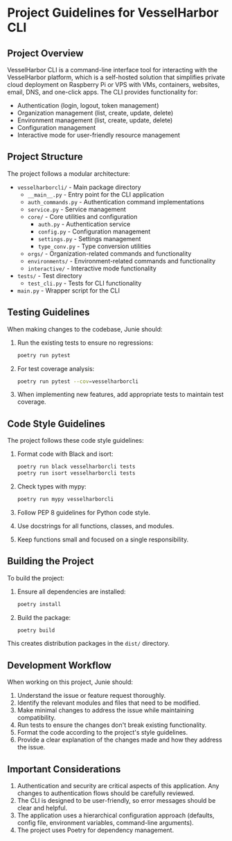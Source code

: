 # Project Guidelines for VesselHarbor CLI

## Project Overview
VesselHarbor CLI is a command-line interface tool for interacting with the VesselHarbor platform, which is a self-hosted solution that simplifies private cloud deployment on Raspberry Pi or VPS with VMs, containers, websites, email, DNS, and one-click apps. The CLI provides functionality for:

- Authentication (login, logout, token management)
- Organization management (list, create, update, delete)
- Environment management (list, create, update, delete)
- Configuration management
- Interactive mode for user-friendly resource management

## Project Structure
The project follows a modular architecture:

- `vesselharborcli/` - Main package directory
  - `__main__.py` - Entry point for the CLI application
  - `auth_commands.py` - Authentication command implementations
  - `service.py` - Service management
  - `core/` - Core utilities and configuration
    - `auth.py` - Authentication service
    - `config.py` - Configuration management
    - `settings.py` - Settings management
    - `type_conv.py` - Type conversion utilities
  - `orgs/` - Organization-related commands and functionality
  - `environments/` - Environment-related commands and functionality
  - `interactive/` - Interactive mode functionality
- `tests/` - Test directory
  - `test_cli.py` - Tests for CLI functionality
- `main.py` - Wrapper script for the CLI

## Testing Guidelines
When making changes to the codebase, Junie should:

1. Run the existing tests to ensure no regressions:
   ```bash
   poetry run pytest
   ```

2. For test coverage analysis:
   ```bash
   poetry run pytest --cov=vesselharborcli
   ```

3. When implementing new features, add appropriate tests to maintain test coverage.

## Code Style Guidelines
The project follows these code style guidelines:

1. Format code with Black and isort:
   ```bash
   poetry run black vesselharborcli tests
   poetry run isort vesselharborcli tests
   ```

2. Check types with mypy:
   ```bash
   poetry run mypy vesselharborcli
   ```

3. Follow PEP 8 guidelines for Python code style.
4. Use docstrings for all functions, classes, and modules.
5. Keep functions small and focused on a single responsibility.

## Building the Project
To build the project:

1. Ensure all dependencies are installed:
   ```bash
   poetry install
   ```

2. Build the package:
   ```bash
   poetry build
   ```

This creates distribution packages in the `dist/` directory.

## Development Workflow
When working on this project, Junie should:

1. Understand the issue or feature request thoroughly.
2. Identify the relevant modules and files that need to be modified.
3. Make minimal changes to address the issue while maintaining compatibility.
4. Run tests to ensure the changes don't break existing functionality.
5. Format the code according to the project's style guidelines.
6. Provide a clear explanation of the changes made and how they address the issue.

## Important Considerations
1. Authentication and security are critical aspects of this application. Any changes to authentication flows should be carefully reviewed.
2. The CLI is designed to be user-friendly, so error messages should be clear and helpful.
3. The application uses a hierarchical configuration approach (defaults, config file, environment variables, command-line arguments).
4. The project uses Poetry for dependency management.
